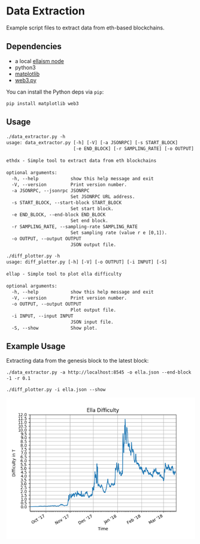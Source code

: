 # Data Extraction
Example script files to extract data from eth-based blockchains.

## Dependencies

 * a local [ellaism node](https://ellaism.org/install/)
 * python3 
 * [matplotlib](https://github.com/matplotlib/matplotlib)
 * [web3.py](https://github.com/ethereum/web3.py)

You can install the Python deps via `pip`:

```
pip install matplotlib web3
```

## Usage

```
./data_extractor.py -h
usage: data_extractor.py [-h] [-V] [-a JSONRPC] [-s START_BLOCK]
                         [-e END_BLOCK] [-r SAMPLING_RATE] [-o OUTPUT]

ethdx - Simple tool to extract data from eth blockchains

optional arguments:
  -h, --help            show this help message and exit
  -V, --version         Print version number.
  -a JSONRPC, --jsonrpc JSONRPC
                        Set JSONRPC URL address.
  -s START_BLOCK, --start-block START_BLOCK
                        Set start block.
  -e END_BLOCK, --end-block END_BLOCK
                        Set end block.
  -r SAMPLING_RATE, --sampling-rate SAMPLING_RATE
                        Set sampling rate (value r e [0,1]).
  -o OUTPUT, --output OUTPUT
                        JSON output file.
```

```
./diff_plotter.py -h
usage: diff_plotter.py [-h] [-V] [-o OUTPUT] [-i INPUT] [-S]

ellap - Simple tool to plot ella difficulty

optional arguments:
  -h, --help            show this help message and exit
  -V, --version         Print version number.
  -o OUTPUT, --output OUTPUT
                        Plot output file.
  -i INPUT, --input INPUT
                        JSON input file.
  -S, --show            Show plot.

```

## Example Usage

Extracting data from the genesis block to the latest block:

```
./data_extractor.py -a http://localhost:8545 -o ella.json --end-block -1 -r 0.1 
```


```
./diff_plotter.py -i ella.json --show  
```

![](https://raw.githubusercontent.com/lexruee/practical-datascience/master/tutorials/data-extraction/ella-diff.png)
